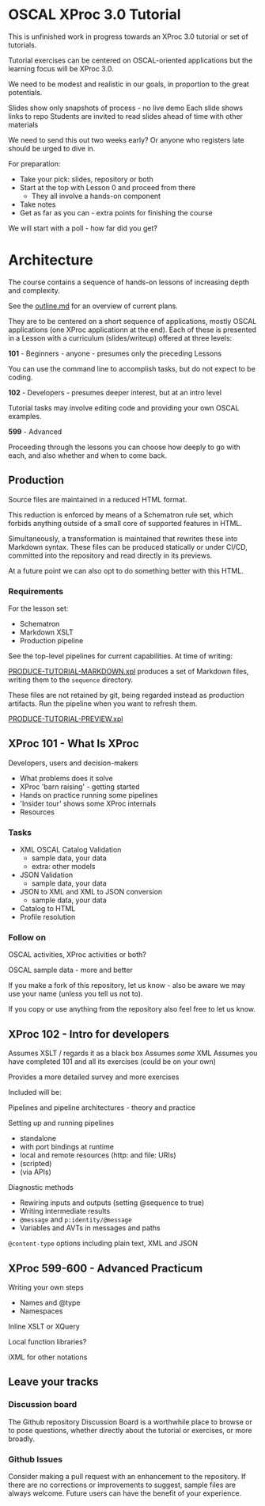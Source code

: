 # OSCAL XProc 3.0 Tutorial

This is unfinished work in progress towards an XProc 3.0 tutorial or set of tutorials.

Tutorial exercises can be centered on OSCAL-oriented applications but the learning focus will be XProc 3.0.

We need to be modest and realistic in our goals, in proportion to the great potentials.

Slides show only snapshots of process - no live demo
Each slide shows links to repo
Students are invited to read slides ahead of time with other materials

We need to send this out two weeks early? Or anyone who registers late should be urged to dive in.

For preparation:
  - Take your pick: slides, repository or both
  - Start at the top with Lesson 0 and proceed from there
    - They all involve a hands-on component
  - Take notes
  - Get as far as you can - extra points for finishing the course

We will start with a poll - how far did you get?

# Architecture

The course contains a sequence of hands-on lessons of increasing depth and complexity.

See the [outline.md](outline.md) for an overview of current plans.

They are to be centered on a short sequence of applications, mostly OSCAL applications (one XProc applicationn at the end). Each of these is presented in a Lesson with a curriculum (slides/writeup) offered at three levels:

**101** - Beginners - anyone - presumes only the preceding Lessons

You can use the command line to accomplish tasks, but do not expect to be coding.

**102** - Developers - presumes deeper interest, but at an intro level

Tutorial tasks may involve editing code and providing your own OSCAL examples.

**599** - Advanced

Proceeding through the lessons you can choose how deeply to go with each, and also whether and when to come back.

## Production

Source files are maintained in a reduced HTML format.

This reduction is enforced by means of a Schematron rule set, which forbids anything outside of a small core of supported features in HTML.

Simultaneously, a transformation is maintained that rewrites these into Markdown syntax. These files can be produced statically or under CI/CD, committed into the repository and read directly in its previews.

At a future point we can also opt to do something better with this HTML.

### Requirements

For the lesson set:

- Schematron
- Markdown XSLT
- Production pipeline

See the top-level pipelines for current capabilities. At time of writing:

[PRODUCE-TUTORIAL-MARKDOWN.xpl](PRODUCE-TUTORIAL-MARKDOWN.xpl) produces a set of Markdown files, writing them to the `sequence` directory.

These files are not retained by git, being regarded instead as production artifacts. Run the pipeline when you want to refresh them.

[PRODUCE-TUTORIAL-PREVIEW.xpl](PRODUCE-TUTORIAL-PREVIEW.xpl)

## XProc 101 - What Is XProc

Developers, users and decision-makers

- What problems does it solve
- XProc 'barn raising' - getting started
- Hands on practice running some pipelines
- 'Insider tour' shows some XProc internals
- Resources

### Tasks

- XML OSCAL Catalog Validation
  - sample data, your data
  - extra: other models
- JSON Validation
  - sample data, your data
- JSON to XML and XML to JSON conversion
  - sample data, your data
- Catalog to HTML
- Profile resolution

### Follow on

OSCAL activities, XProc activities or both?

OSCAL sample data - more and better

If you make a fork of this repository, let us know - also be aware we may use your name (unless you tell us not to).

If you copy or use anything from the repository also feel free to let us know.

## XProc 102 - Intro for developers

Assumes XSLT / regards it as a black box
Assumes *some* XML
Assumes you have completed 101 and all its exercises (could be on your own)

Provides a more detailed survey and more exercises

Included will be:

Pipelines and pipeline architectures - theory and practice

Setting up and running pipelines
  - standalone
  - with port bindings at runtime
  - local and remote resources (http: and file: URIs)
  - (scripted)
  - (via APIs)

Diagnostic methods
- Rewiring inputs and outputs (setting @sequence to true)
- Writing intermediate results
- `@message` and `p:identity/@message`
- Variables and AVTs in messages and paths

`@content-type` options including plain text, XML and JSON

## XProc 599-600 - Advanced Practicum

Writing your own steps
- Names and @type
- Namespaces

Inline XSLT or XQuery

Local function libraries?

iXML for other notations

## Leave your tracks

### Discussion board

The Github repository Discussion Board is a worthwhile place to browse or to pose questions, whether directly about the tutorial or exercises, or more broadly.

### Github Issues




Consider making a pull request with an enhancement to the repository. If there are no corrections or improvements to suggest, sample files are always welcome. Future users can have the benefit of your experience.


